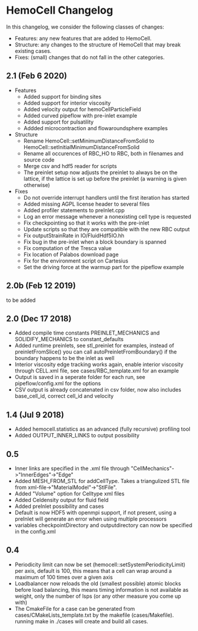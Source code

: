 HemoCell Changelog
==================

In this changelog, we consider the following classes of changes:
* Features: any new features that are added to HemoCell.
* Structure: any changes to the structure of HemoCell that may break existing cases.
* Fixes: (small) changes that do not fall in the other categories.

2.1 (Feb 6 2020)
----------------
* Features
  * Added support for binding sites
  * Added support for interior viscosity
  * Added velocity output for hemoCellParticleField
  * Added curved pipeflow with pre-inlet example
  * Added support for pulsatility
  * Addded microcontraction and flowaroundsphere examples
* Structure
  * Rename HemoCell::setMinimumDistanceFromSolid to HemoCell::setInitialMinimumDistanceFromSolid
  * Rename all occurences of RBC_HO to RBC, both in filenames and source code
  * Merge csv and hdf5 reader for scripts
  * The preinlet setup now adjusts the preinlet to always be on the lattice, if the lattice is set up before the preinlet (a warning is given otherwise)
* Fixes
  * Do not override interrupt handlers until the first iteration has started
  * Added missing AGPL license header to several files
  * Added profiler statements to preInlet.cpp
  * Log an error message whenever a nonexisting cell type is requested
  * Fix checkpointing so that it works with the pre-inlet
  * Update scripts so that they are compatible with the new RBC output
  * Fix outputStrainRate in IO/FluidHdf5IO.hh
  * Fix bug in the pre-inlet when a block boundary is spanned
  * Fix computation of the Tresca value
  * Fix location of Palabos download page
  * Fix for the environment script on Cartesius
  * Set the driving force at the warmup part for the pipeflow example

2.0b (Feb 12 2019)
------------------
to be added

2.0 (Dec 17 2018)
-----------------
* Added compile time constants PREINLET_MECHANICS and SOLIDIFY_MECHANICS to constant_defaults
* Added runtime preinlets, see stl_preinlet for examples, instead of preinletFromSlice() you can call autoPreinletFromBoundary() if the boundary happens to be the inlet as well
* Interior viscosity edge tracking works again, enable interior viscosity through CELL.xml file, see cases/RBC_template.xml for an example
* Output is saved in a seperate folder for each run, see pipeflow/config.xml for the options
* CSV output is already concatenated in csv folder, now also includes base_cell_id, correct cell_id and velocity

1.4 (Jul 9 2018)
----------------
* Added hemocell.statistics as an advanced (fully recursive) profiling tool
* Added OUTPUT_INNER_LINKS to output possibility

0.5
---
* Inner links are specified in the <CellType>.xml file through "CellMechanics"->"InnerEdges"->"Edge"
* Added MESH_FROM_STL for addCellType. Takes a triangulized STL file from xml-file->"MaterialModel"->"StlFile".
* Added "Volume" option for Celltype xml files
* Added Celdensity output for fluid field
* Added preInlet possibility and cases
* Default is now HDF5 with openmpi support, if not present, using a preInlet will generate an error when using multiple processors
* variables checkpointDirectory and outputdirectory can now be specified in the config.xml

0.4
---
* Periodicity limit can now be set (hemocell::setSystemPeriodicityLimit) per axis, default is 100, this means that a cell can wrap around a maximum of 100 times over a given axis
* Loadbalancer now reloads the old (smallest possible) atomic blocks before load balancing, this means timing information is not available as weight, only the number of lsps (or any other measure you come up with)
* The CmakeFile for a case can be generated from cases/CMakeLists_template.txt by the makefile (cases/Makefile). running make in ./cases will create and build all cases.

